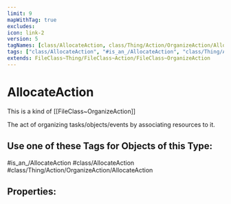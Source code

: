 ```yaml
---
limit: 9
mapWithTag: true
excludes:
icon: link-2
version: 5
tagNames: [class/AllocateAction, class/Thing/Action/OrganizeAction/AllocateAction, is_an_/AllocateAction, schema-org/AllocateAction]
tags: ["class/AllocateAction", "#is_an_/AllocateAction", "class/Thing/Action/OrganizeAction/AllocateAction"]
extends: FileClass~Thing/FileClass~Action/FileClass~OrganizeAction
---
```


# AllocateAction
This is a kind of [[FileClass~OrganizeAction]]

The act of organizing tasks/objects/events by associating resources to it.


## Use one of these Tags for Objects of this Type:

#is_an_/AllocateAction
#class/AllocateAction
#class/Thing/Action/OrganizeAction/AllocateAction

## Properties:


